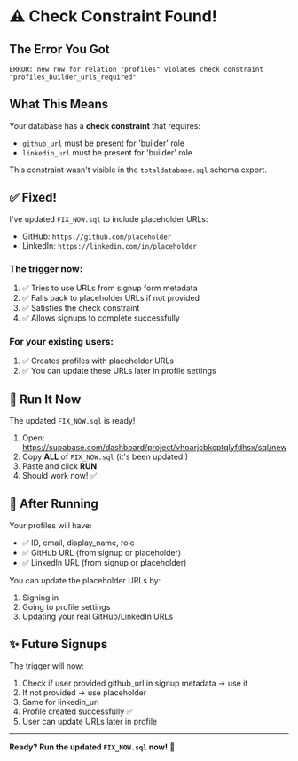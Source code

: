 # ⚠️ Check Constraint Found!

## The Error You Got

```
ERROR: new row for relation "profiles" violates check constraint 
"profiles_builder_urls_required"
```

## What This Means

Your database has a **check constraint** that requires:
- `github_url` must be present for 'builder' role
- `linkedin_url` must be present for 'builder' role

This constraint wasn't visible in the `totaldatabase.sql` schema export.

## ✅ Fixed!

I've updated `FIX_NOW.sql` to include placeholder URLs:
- GitHub: `https://github.com/placeholder`
- LinkedIn: `https://linkedin.com/in/placeholder`

### The trigger now:
1. ✅ Tries to use URLs from signup form metadata
2. ✅ Falls back to placeholder URLs if not provided
3. ✅ Satisfies the check constraint
4. ✅ Allows signups to complete successfully

### For your existing users:
1. ✅ Creates profiles with placeholder URLs
2. ✅ You can update these URLs later in profile settings

## 🚀 Run It Now

The updated `FIX_NOW.sql` is ready!

1. Open: https://supabase.com/dashboard/project/vhoarjcbkcptqlyfdhsx/sql/new
2. Copy **ALL** of `FIX_NOW.sql` (it's been updated!)
3. Paste and click **RUN**
4. Should work now! ✅

## 📝 After Running

Your profiles will have:
- ✅ ID, email, display_name, role
- ✅ GitHub URL (from signup or placeholder)
- ✅ LinkedIn URL (from signup or placeholder)

You can update the placeholder URLs by:
1. Signing in
2. Going to profile settings
3. Updating your real GitHub/LinkedIn URLs

## ✨ Future Signups

The trigger will now:
1. Check if user provided github_url in signup metadata → use it
2. If not provided → use placeholder
3. Same for linkedin_url
4. Profile created successfully ✅
5. User can update URLs later in profile

---

**Ready? Run the updated `FIX_NOW.sql` now!** 🚀

